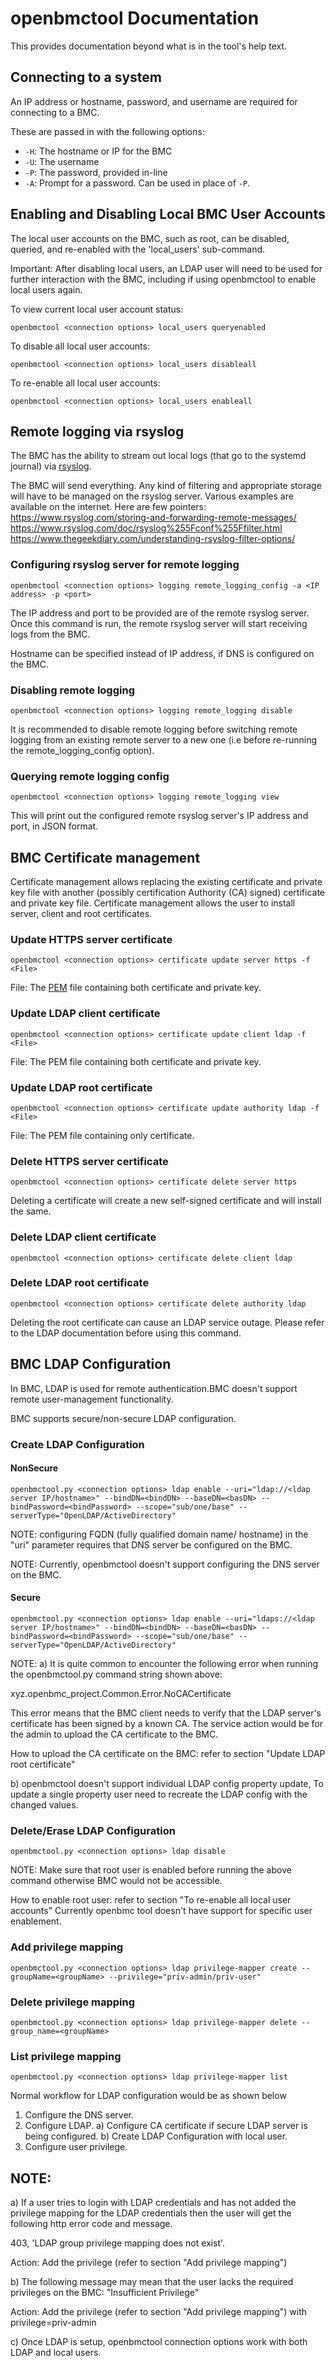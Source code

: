 # openbmctool Documentation

This provides documentation beyond what is in the tool's help text.

## Connecting to a system

An IP address or hostname, password, and username are required for
connecting to a BMC.

These are passed in with the following options:
- `-H`: The hostname or IP for the BMC
- `-U`: The username
- `-P`: The password, provided in-line
- `-A`: Prompt for a password. Can be used in place of `-P`.

## Enabling and Disabling Local BMC User Accounts

The local user accounts on the BMC, such as root, can be disabled, queried,
and re-enabled with the 'local_users' sub-command.

Important:  After disabling local users, an LDAP user will need to be used
for further interaction with the BMC, including if using openbmctool to
enable local users again.

To view current local user account status:
```
openbmctool <connection options> local_users queryenabled
```

To disable all local user accounts:
```
openbmctool <connection options> local_users disableall
```

To re-enable all local user accounts:
```
openbmctool <connection options> local_users enableall
```

## Remote logging via rsyslog

The BMC has the ability to stream out local logs (that go to the systemd journal)
via [rsyslog](https://www.rsyslog.com/).

The BMC will send everything. Any kind of filtering and appropriate storage will
have to be managed on the rsyslog server. Various examples are available on the
internet. Here are few pointers:
https://www.rsyslog.com/storing-and-forwarding-remote-messages/
https://www.rsyslog.com/doc/rsyslog%255Fconf%255Ffilter.html
https://www.thegeekdiary.com/understanding-rsyslog-filter-options/

### Configuring rsyslog server for remote logging

```
openbmctool <connection options> logging remote_logging_config -a <IP address> -p <port>
```

The IP address and port to be provided are of the remote rsyslog server.
Once this command is run, the remote rsyslog server will start receiving logs
from the BMC.

Hostname can be specified instead of IP address, if DNS is configured on the BMC.

### Disabling remote logging

```
openbmctool <connection options> logging remote_logging disable
```

It is recommended to disable remote logging before switching remote logging from
an existing remote server to a new one (i.e before re-running the remote_logging_config
option).

### Querying remote logging config

```
openbmctool <connection options> logging remote_logging view
```

This will print out the configured remote rsyslog server's IP address and port,
in JSON format.

## BMC Certificate management

Certificate management allows replacing the existing certificate and private
key file with another (possibly certification Authority (CA) signed)
certificate and private key file. Certificate management allows the user to
install server, client and root certificates.

### Update HTTPS server certificate
```
openbmctool <connection options> certificate update server https -f <File>
```
File: The [PEM](https://en.wikipedia.org/wiki/Privacy-Enhanced_Mail) file
      containing both certificate and private key.

### Update LDAP client certificate
```
openbmctool <connection options> certificate update client ldap -f <File>
```
File: The PEM file containing both certificate and private key.

### Update LDAP root certificate
```
openbmctool <connection options> certificate update authority ldap -f <File>
```
File: The PEM file containing only certificate.


### Delete HTTPS server certificate
```
openbmctool <connection options> certificate delete server https
```
Deleting a certificate will create a new self-signed certificate and will
install the same.

### Delete LDAP client certificate
```
openbmctool <connection options> certificate delete client ldap
```

### Delete LDAP root certificate
```
openbmctool <connection options> certificate delete authority ldap
```
Deleting the root certificate can cause an LDAP service outage. Please refer to
the LDAP documentation before using this command.

## BMC LDAP Configuration

In BMC, LDAP is used for remote authentication.BMC doesn't support remote user-management functionality.

BMC supports secure/non-secure LDAP configuration.

### Create LDAP Configuration

#### NonSecure
```
openbmctool.py <connection options> ldap enable --uri="ldap://<ldap server IP/hostname>" --bindDN=<bindDN> --baseDN=<basDN> --bindPassword=<bindPassword> --scope="sub/one/base" --serverType="OpenLDAP/ActiveDirectory"

```
NOTE: configuring FQDN (fully qualified domain name/ hostname) in the "uri" parameter
requires that DNS server be configured on the BMC.

NOTE: Currently, openbmctool doesn't support configuring the DNS server on the BMC.

#### Secure
```
openbmctool.py <connection options> ldap enable --uri="ldaps://<ldap server IP/hostname>" --bindDN=<bindDN> --baseDN=<basDN> --bindPassword=<bindPassword> --scope="sub/one/base" --serverType="OpenLDAP/ActiveDirectory"

```
NOTE:
a) It is quite common to encounter the following error when running the
openbmctool.py command string shown above:

xyz.openbmc_project.Common.Error.NoCACertificate

This error means that the BMC client needs to verify that the LDAP server's
certificate has been signed by a known CA. The service action would be for the admin
to upload the CA certificate to the BMC.

How to upload the CA certificate on the BMC: refer to section "Update LDAP root certificate"

b) openbmctool doesn't support individual LDAP config property update,
   To update a single property user need to recreate the LDAP config with the
   changed values.

### Delete/Erase LDAP Configuration
```
openbmctool.py <connection options> ldap disable

```
NOTE: Make sure that root user is enabled before running the above command
otherwise BMC would not be accessible.

How to enable root user: refer to section "To re-enable all local user accounts"
Currently openbmc tool doesn't have support for specific user enablement.

### Add privilege mapping

```
openbmctool.py <connection options> ldap privilege-mapper create --groupName=<groupName> --privilege="priv-admin/priv-user"

```

### Delete privilege mapping

```
openbmctool.py <connection options> ldap privilege-mapper delete --group_name=<groupName>
```

### List privilege mapping

```
openbmctool.py <connection options> ldap privilege-mapper list
```

Normal workflow for LDAP configuration would be as shown below

1) Configure the DNS server.
2) Configure LDAP.
   a) Configure CA certificate if secure LDAP server is being configured.
   b) Create LDAP Configuration with local user.
3) Configure user privilege.

## NOTE:

a) If a user tries to login with LDAP credentials and has not added the privilege
mapping for the LDAP credentials then the user will get the following
http error code and message.

403, 'LDAP group privilege mapping does not exist'.

Action: Add the privilege (refer to section "Add privilege mapping")


b) The following message may mean that the user lacks the required privileges on
the BMC:
"Insufficient Privilege"

Action: Add the privilege (refer to section "Add privilege mapping") with
privilege=priv-admin

c) Once LDAP is setup, openbmctool connection options work with both LDAP
and local users.
